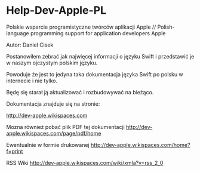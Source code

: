 Help-Dev-Apple-PL
=================

Polskie wsparcie programistyczne twórców aplikacji Apple 
// Polish-language programming support for application developers Apple

Autor: Daniel Cisek



Postanowiłem zebrać jak najwięcej informacji o języku Swift i przedstawić je w naszym ojczystym polskim języku.

Powoduje że jest to jedyna taka dokumentacja języka Swift po polsku w internecie i nie tylko. 

Będę się starał ją aktualizować i rozbudowywać na bieżąco. 

Dokumentacja znajduje się na stronie:


http://dev-apple.wikispaces.com




Mozna również pobać plik PDF tej dokumentacji http://dev-apple.wikispaces.com/page/pdf/home


Ewentualnie w formie drukowanej http://dev-apple.wikispaces.com/home?f=print


RSS Wiki http://dev-apple.wikispaces.com/wiki/xmla?v=rss_2_0
